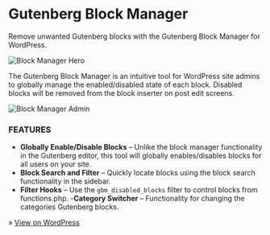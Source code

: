 # Gutenberg Block Manager

Remove unwanted Gutenberg blocks with the Gutenberg Block Manager for WordPress.

![Block Manager Hero](https://ps.w.org/block-manager/assets/banner-772x250.jpg?rev=2483990)

The Gutenberg Block Manager is an intuitive tool for WordPress site admins to globally manage the enabled/disabled state of each block. Disabled blocks will be removed from the block inserter on post edit screens.

![Block Manager Admin](https://ps.w.org/block-manager/assets/screenshot-1.png)

### FEATURES
- **Globally Enable/Disable Blocks** – Unlike the block manager functionality in the Gutenberg editor, this tool will globally enables/disables blocks for all users on your site.
- **Block Search and Filter** – Quickly locate blocks using the block search functionality in the sidebar.
- **Filter Hooks** – Use the `gbm_disabled_blocks` filter to control blocks from functions.php.
 -**Category Switcher** – Functionality for changing the categories Gutenberg blocks.


&raquo; [View on WordPress](https://wordpress.org/plugins/block-manager/)
